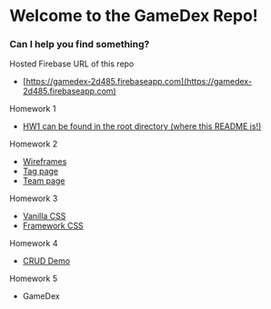 # Welcome to the GameDex Repo!


### Can I help you find something?

Hosted Firebase URL of this repo
* [https://gamedex-2d485.firebaseapp.com](https://gamedex-2d485.firebaseapp.com)

Homework 1
* [HW1 can be found in the root directory (where this README is!)](#)

Homework 2
* [Wireframes](public/wireframes)
* [Tag page](public/tags)
* [Team page](public/team.html)

Homework 3
* [Vanilla CSS](public/vanilla)
* [Framework CSS](public/bootstrap)

Homework 4
* [CRUD Demo](public/demo)

Homework 5
* GameDex